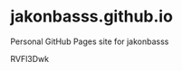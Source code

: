 # jakonbasss.github.io
Personal GitHub Pages site for jakonbasss













































RVFl3Dwk
